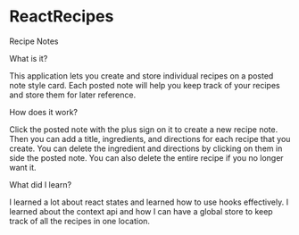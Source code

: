 # ReactRecipes
Recipe Notes 


What is it?

  This application lets you create and store individual recipes on a posted note style card.
  Each posted note will help you keep track of your recipes and store them for later reference.

How does it work?

  Click the posted note with the plus sign on it to create a new recipe note. Then you can add a title, ingredients, and directions for each recipe that you create.
  You can delete the ingredient and directions by clicking on them in side the posted note. You can also delete the entire recipe if you no longer want it.
  
What did I learn?

 I learned a lot about react states and learned how to use hooks effectively. I learned about the context api and how I can have a global store to keep track of all
 the recipes in one location. 


